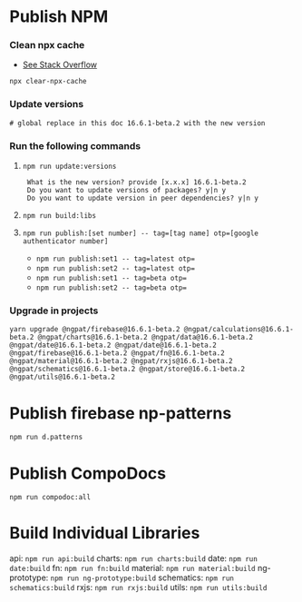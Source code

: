 # Publish NPM


### Clean npx cache

- [See Stack Overflow](https://stackoverflow.com/questions/63510325/how-can-i-clear-the-central-cache-for-npx)

```angular2html
npx clear-npx-cache
```

### Update versions
```
# global replace in this doc 16.6.1-beta.2 with the new version

```

### Run the following commands

1. `npm run update:versions`

    ```
     What is the new version? provide [x.x.x] 16.6.1-beta.2
     Do you want to update versions of packages? y|n y
     Do you want to update version in peer dependencies? y|n y
    ```
2. `npm run build:libs`
3. `npm run publish:[set number] -- tag=[tag name] otp=[google authenticator number]`
    - `npm run publish:set1 -- tag=latest otp=`
    - `npm run publish:set2 -- tag=latest otp=`
    - `npm run publish:set1 -- tag=beta otp=`
    - `npm run publish:set2 -- tag=beta otp=`


### Upgrade in projects
```
yarn upgrade @ngpat/firebase@16.6.1-beta.2 @ngpat/calculations@16.6.1-beta.2 @ngpat/charts@16.6.1-beta.2 @ngpat/data@16.6.1-beta.2 @ngpat/date@16.6.1-beta.2 @ngpat/date@16.6.1-beta.2 @ngpat/firebase@16.6.1-beta.2 @ngpat/fn@16.6.1-beta.2 @ngpat/material@16.6.1-beta.2 @ngpat/rxjs@16.6.1-beta.2 @ngpat/schematics@16.6.1-beta.2 @ngpat/store@16.6.1-beta.2 @ngpat/utils@16.6.1-beta.2
```

# Publish firebase np-patterns
`npm run d.patterns`

# Publish CompoDocs
`npm run compodoc:all`

# Build Individual Libraries

api: `npm run api:build`
charts: `npm run charts:build`
date: `npm run date:build`
fn: `npm run fn:build`
material: `npm run material:build`
ng-prototype: `npm run ng-prototype:build`
schematics: `npm run schematics:build`
rxjs: `npm run rxjs:build`
utils: `npm run utils:build`

